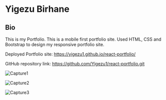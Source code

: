 # Yigezu Birhane
## Bio
This is my Portfolio. This is a mobile first portfolio site. Used HTML, CSS and Bootstrap to design my responsive portfolio site.

Deployed Portfolio site: https://yigezu1.github.io/react-portfolio/

GitHub repository link: https://github.com/Yigezu1/react-portfolio.git

![Capture1](https://user-images.githubusercontent.com/42190239/104232208-03891680-541e-11eb-9498-3b5f5f8b6a44.PNG)

![Capture2](https://user-images.githubusercontent.com/42190239/104232220-0a178e00-541e-11eb-81b6-2a51f2720568.PNG)

![Capture3](https://user-images.githubusercontent.com/42190239/104232840-e6087c80-541e-11eb-9c54-947ea7c0890f.PNG)
